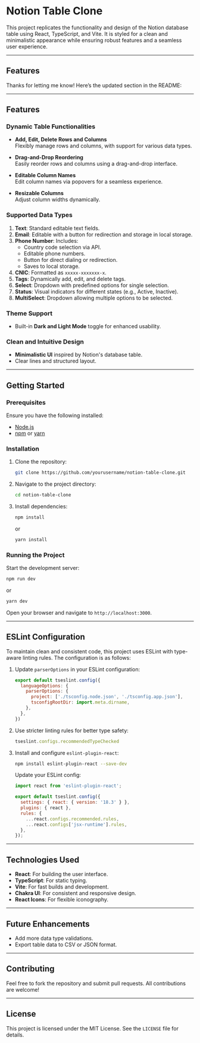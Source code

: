 
# Notion Table Clone

This project replicates the functionality and design of the Notion database table using React, TypeScript, and Vite. It is styled for a clean and minimalistic appearance while ensuring robust features and a seamless user experience.

---

## Features
Thanks for letting me know! Here’s the updated section in the README:  

---

## Features

### Dynamic Table Functionalities

- **Add, Edit, Delete Rows and Columns**  
  Flexibly manage rows and columns, with support for various data types.

- **Drag-and-Drop Reordering**  
  Easily reorder rows and columns using a drag-and-drop interface.

- **Editable Column Names**  
  Edit column names via popovers for a seamless experience.

- **Resizable Columns**  
  Adjust column widths dynamically.

### Supported Data Types

1. **Text**: Standard editable text fields.  
2. **Email**: Editable with a button for redirection and storage in local storage.  
3. **Phone Number**: Includes:  
   - Country code selection via API.  
   - Editable phone numbers.  
   - Button for direct dialing or redirection.  
   - Saves to local storage.  
4. **CNIC**: Formatted as `xxxxx-xxxxxxx-x`.  
5. **Tags**: Dynamically add, edit, and delete tags.  
6. **Select**: Dropdown with predefined options for single selection.  
7. **Status**: Visual indicators for different states (e.g., Active, Inactive).  
8. **MultiSelect**: Dropdown allowing multiple options to be selected.

### Theme Support

- Built-in **Dark and Light Mode** toggle for enhanced usability.

### Clean and Intuitive Design

- **Minimalistic UI** inspired by Notion's database table.  
- Clear lines and structured layout.

---

## Getting Started

### Prerequisites

Ensure you have the following installed:
- [Node.js](https://nodejs.org/)
- [npm](https://www.npmjs.com/) or [yarn](https://yarnpkg.com/)

### Installation

1. Clone the repository:

   ```bash
   git clone https://github.com/yourusername/notion-table-clone.git
   ```

2. Navigate to the project directory:

   ```bash
   cd notion-table-clone
   ```

3. Install dependencies:

   ```bash
   npm install
   ```

   or

   ```bash
   yarn install
   ```

### Running the Project

Start the development server:

```bash
npm run dev
```

or

```bash
yarn dev
```

Open your browser and navigate to `http://localhost:3000`.

---

## ESLint Configuration

To maintain clean and consistent code, this project uses ESLint with type-aware linting rules. The configuration is as follows:

1. Update `parserOptions` in your ESLint configuration:

   ```js
   export default tseslint.config({
     languageOptions: {
       parserOptions: {
         project: ['./tsconfig.node.json', './tsconfig.app.json'],
         tsconfigRootDir: import.meta.dirname,
       },
     },
   })
   ```

2. Use stricter linting rules for better type safety:

   ```js
   tseslint.configs.recommendedTypeChecked
   ```

3. Install and configure `eslint-plugin-react`:

   ```bash
   npm install eslint-plugin-react --save-dev
   ```

   Update your ESLint config:

   ```js
   import react from 'eslint-plugin-react';

   export default tseslint.config({
     settings: { react: { version: '18.3' } },
     plugins: { react },
     rules: {
       ...react.configs.recommended.rules,
       ...react.configs['jsx-runtime'].rules,
     },
   });
   ```

---

## Technologies Used

- **React**: For building the user interface.
- **TypeScript**: For static typing.
- **Vite**: For fast builds and development.
- **Chakra UI**: For consistent and responsive design.
- **React Icons**: For flexible iconography.

---

## Future Enhancements

- Add more data type validations.
- Export table data to CSV or JSON format.

---

## Contributing

Feel free to fork the repository and submit pull requests. All contributions are welcome!

---

## License

This project is licensed under the MIT License. See the `LICENSE` file for details.
